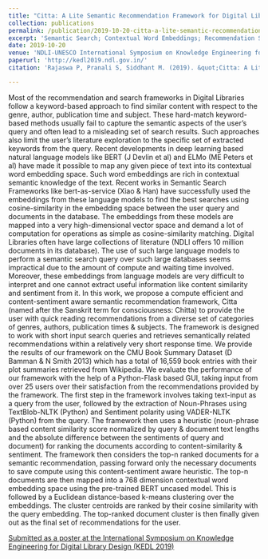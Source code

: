```yaml
---
title: "Citta: A Lite Semantic Recommendation Framework for Digital Libraries"
collection: publications
permalink: /publication/2019-10-20-citta-a-lite-semantic-recommendation-framework-for-digital-libraries
excerpt: 'Semantic Search; Contextual Word Embeddings; Recommendation System'
date: 2019-10-20
venue: 'NDLI-UNESCO International Symposium on Knowledge Engineering for Digital Library Design (KEDL)'
paperurl: 'http://kedl2019.ndl.gov.in/'
citation: 'Rajaswa P, Pranali S, Siddhant M. (2019). &quot;Citta: A Lite Semantic Recommendation Framework for Digital Libraries.&quot; <i>International Symposium of on Knowledge Engineering for Digital Library Design (KEDL)</i>.'

---
```


Most of the recommendation and search frameworks in Digital Libraries follow a keyword-based approach to find similar content with respect to the genre, author, publication time and subject. These hard-match keyword-based methods usually fail to capture the semantic aspects of the user’s query and often lead to a misleading set of search results. Such approaches also limit the user’s literature exploration to the specific set of extracted keywords from the query.
Recent developments in deep learning based natural language models like BERT (J Devlin et al) and ELMo (ME Peters et al) have made it possible to map any given piece of text into its contextual word embedding space. Such word embeddings are rich in contextual semantic knowledge of the text. Recent works in Semantic Search Frameworks like bert-as-service (Xiao & Han) have successfully used the embeddings from these language models to find the best searches using cosine-similarity in the embedding space between the user query and documents in the database. The embeddings from these models are mapped into a very high-dimensional vector space and demand a lot of computation for operations as simple as cosine-similarity matching.
Digital Libraries often have large collections of literature (NDLI offers 10 million documents in its database). The use of such large language models to perform a semantic search query over such large databases seems impractical due to the amount of compute and waiting time involved. Moreover, these embeddings from language models are very difficult to interpret and one cannot extract useful information like content similarity and sentiment from it.
In this work, we propose a compute efficient and content-sentiment aware semantic recommendation framework, Citta (named after the Sanskrit term for consciousness: Chitta) to provide the user with quick reading recommendations from a diverse set of categories of genres, authors, publication times & subjects. The framework is designed to work with short input search queries and retrieves semantically related recommendations within a relatively very short response time.
We provide the results of our framework on the CMU Book Summary Dataset (D Bamman & N Smith 2013) which has a total of 16,559 book entries with their plot summaries retrieved from Wikipedia. We evaluate the performance of our framework with the help of a Python-Flask based GUI, taking input from over 25 users over their satisfaction from the recommendations provided by the framework.
The first step in the framework involves taking text-input as a query from the user, followed by the extraction of Noun-Phrases using TextBlob-NLTK (Python) and Sentiment polarity using VADER-NLTK (Python) from the query. The framework then uses a heuristic (noun-phrase based content similarity score normalized by query & document text lengths and the absolute difference between the sentiments of query and document) for ranking the documents according to content-similarity & sentiment. The framework then considers the top-n ranked documents for a semantic recommendation, passing forward only the necessary documents to save compute using this content-sentiment aware heuristic. The top-n documents are then mapped into a 768 dimension contextual word embedding space using the pre-trained BERT uncased model. This is followed by a Euclidean distance-based k-means clustering over the embeddings. The cluster centroids are ranked by their cosine similarity with the query embedding. The top-ranked document cluster is then finally given out as the final set of recommendations for the user.

[Submitted as a poster at the International Symposium on Knowledge Engineering for Digital Library Design (KEDL 2019)](http://kedl2019.ndl.gov.in/)

